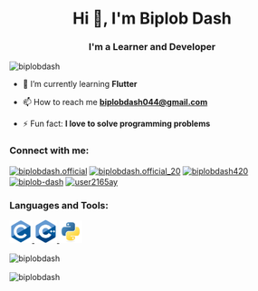 <h1 align="center">Hi 👋, I'm Biplob Dash</h1>
<h3 align="center">I'm a Learner and Developer</h3>

<p align="left"> <img src="https://komarev.com/ghpvc/?username=biplobdash&label=Profile%20views&color=0e75b6&style=flat" alt="biplobdash" /> </p>

- 🌱 I’m currently learning **Flutter**

- 📫 How to reach me **biplobdash044@gmail.com**

- ⚡ Fun fact: **I love to solve programming problems**

<h3 align="left">Connect with me:</h3>
<p align="left">
<a href="https://fb.com/biplobdash.official" target="blank"><img align="center" src="https://raw.githubusercontent.com/rahuldkjain/github-profile-readme-generator/master/src/images/icons/Social/facebook.svg" alt="biplobdash.official" height="30" width="40" /></a>
<a href="https://instagram.com/biplobdash.official_20" target="blank"><img align="center" src="https://raw.githubusercontent.com/rahuldkjain/github-profile-readme-generator/master/src/images/icons/Social/instagram.svg" alt="biplobdash.official_20" height="30" width="40" /></a>
<a href="https://www.hackerrank.com/biplobdash420" target="blank"><img align="center" src="https://raw.githubusercontent.com/rahuldkjain/github-profile-readme-generator/master/src/images/icons/Social/hackerrank.svg" alt="biplobdash420" height="30" width="40" /></a>
<a href="https://codeforces.com/profile/biplob-dash" target="blank"><img align="center" src="https://raw.githubusercontent.com/rahuldkjain/github-profile-readme-generator/master/src/images/icons/Social/codeforces.svg" alt="biplob-dash" height="30" width="40" /></a>
<a href="https://www.leetcode.com/user2165ay" target="blank"><img align="center" src="https://raw.githubusercontent.com/rahuldkjain/github-profile-readme-generator/master/src/images/icons/Social/leet-code.svg" alt="user2165ay" height="30" width="40" /></a>
</p>

<h3 align="left">Languages and Tools:</h3>
<p align="left">  <a href="https://www.cprogramming.com/" target="_blank" rel="noreferrer"> <img src="https://raw.githubusercontent.com/devicons/devicon/master/icons/c/c-original.svg" alt="c" width="40" height="40"/> </a> <a href="https://www.w3schools.com/cpp/" target="_blank" rel="noreferrer"> <img src="https://raw.githubusercontent.com/devicons/devicon/master/icons/cplusplus/cplusplus-original.svg" alt="cplusplus" width="40" height="40"/>  </a> <a href="https://www.python.org" target="_blank" rel="noreferrer"> <img src="https://raw.githubusercontent.com/devicons/devicon/master/icons/python/python-original.svg" alt="python" width="40" height="40"/> </a> </p>

<p><img align="center" src="https://github-readme-stats.vercel.app/api/top-langs?username=biplobdash&show_icons=true&locale=en&layout=compact" alt="biplobdash" /></p>

<p><img align="center" src="https://github-readme-streak-stats.herokuapp.com/?user=biplobdash&" alt="biplobdash" /></p>

